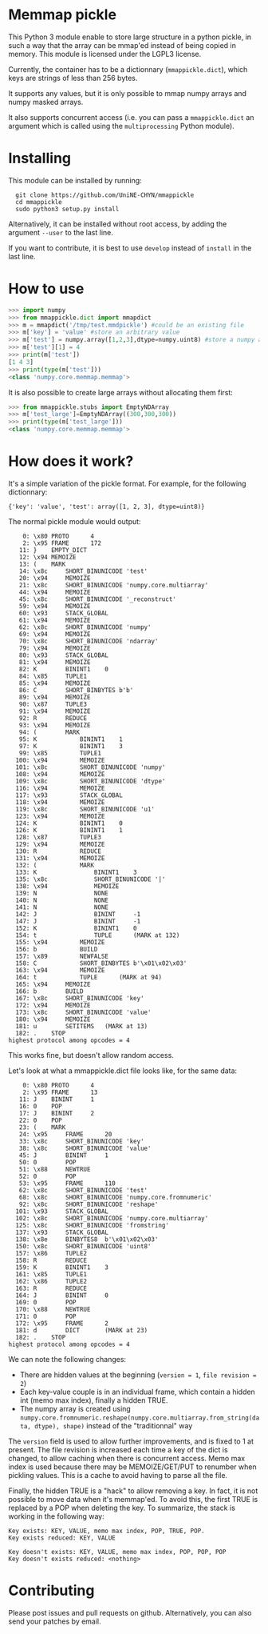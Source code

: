 Memmap pickle
=============

This Python 3 module enable to store large structure in a python pickle, 
in such a way that the array can be mmap'ed instead of being copied in memory. This module is licensed under the LGPL3 license.

Currently, the container has to be a dictionnary (`mmappickle.dict`), which keys are strings of less than 256 bytes.

It supports any values, but it is only possible to mmap numpy arrays and numpy masked arrays.

It also supports concurrent access (i.e. you can pass a `mmappickle.dict` an argument which is called using the `multiprocessing` Python module).

Installing
==========

This module can be installed by running:

```
  git clone https://github.com/UniNE-CHYN/mmappickle
  cd mmappickle
  sudo python3 setup.py install
```

Alternatively, it can be installed without root access, by adding the argument `--user` to the last line.

If you want to contribute, it is best to use `develop` instead of `install` in the last line.

How to use
==========

```python
>>> import numpy
>>> from mmappickle.dict import mmapdict
>>> m = mmapdict('/tmp/test.mmdpickle') #could be an existing file
>>> m['key'] = 'value' #store an arbitrary value
>>> m['test'] = numpy.array([1,2,3],dtype=numpy.uint8) #store a numpy array
>>> m['test'][1] = 4
>>> print(m['test'])
[1 4 3]
>>> print(type(m['test']))
<class 'numpy.core.memmap.memmap'>
```

It is also possible to create large arrays without allocating them first:
```python
>>> from mmappickle.stubs import EmptyNDArray
>>> m['test_large']=EmptyNDArray((300,300,300))
>>> print(type(m['test_large']))
<class 'numpy.core.memmap.memmap'>
```

How does it work?
=================

It's a simple variation of the pickle format. For example, for the following dictionnary:

```
{'key': 'value', 'test': array([1, 2, 3], dtype=uint8)}
```

The normal pickle module would output:
```
    0: \x80 PROTO      4
    2: \x95 FRAME      172
   11: }    EMPTY_DICT
   12: \x94 MEMOIZE
   13: (    MARK
   14: \x8c     SHORT_BINUNICODE 'test'
   20: \x94     MEMOIZE
   21: \x8c     SHORT_BINUNICODE 'numpy.core.multiarray'
   44: \x94     MEMOIZE
   45: \x8c     SHORT_BINUNICODE '_reconstruct'
   59: \x94     MEMOIZE
   60: \x93     STACK_GLOBAL
   61: \x94     MEMOIZE
   62: \x8c     SHORT_BINUNICODE 'numpy'
   69: \x94     MEMOIZE
   70: \x8c     SHORT_BINUNICODE 'ndarray'
   79: \x94     MEMOIZE
   80: \x93     STACK_GLOBAL
   81: \x94     MEMOIZE
   82: K        BININT1    0
   84: \x85     TUPLE1
   85: \x94     MEMOIZE
   86: C        SHORT_BINBYTES b'b'
   89: \x94     MEMOIZE
   90: \x87     TUPLE3
   91: \x94     MEMOIZE
   92: R        REDUCE
   93: \x94     MEMOIZE
   94: (        MARK
   95: K            BININT1    1
   97: K            BININT1    3
   99: \x85         TUPLE1
  100: \x94         MEMOIZE
  101: \x8c         SHORT_BINUNICODE 'numpy'
  108: \x94         MEMOIZE
  109: \x8c         SHORT_BINUNICODE 'dtype'
  116: \x94         MEMOIZE
  117: \x93         STACK_GLOBAL
  118: \x94         MEMOIZE
  119: \x8c         SHORT_BINUNICODE 'u1'
  123: \x94         MEMOIZE
  124: K            BININT1    0
  126: K            BININT1    1
  128: \x87         TUPLE3
  129: \x94         MEMOIZE
  130: R            REDUCE
  131: \x94         MEMOIZE
  132: (            MARK
  133: K                BININT1    3
  135: \x8c             SHORT_BINUNICODE '|'
  138: \x94             MEMOIZE
  139: N                NONE
  140: N                NONE
  141: N                NONE
  142: J                BININT     -1
  147: J                BININT     -1
  152: K                BININT1    0
  154: t                TUPLE      (MARK at 132)
  155: \x94         MEMOIZE
  156: b            BUILD
  157: \x89         NEWFALSE
  158: C            SHORT_BINBYTES b'\x01\x02\x03'
  163: \x94         MEMOIZE
  164: t            TUPLE      (MARK at 94)
  165: \x94     MEMOIZE
  166: b        BUILD
  167: \x8c     SHORT_BINUNICODE 'key'
  172: \x94     MEMOIZE
  173: \x8c     SHORT_BINUNICODE 'value'
  180: \x94     MEMOIZE
  181: u        SETITEMS   (MARK at 13)
  182: .    STOP
highest protocol among opcodes = 4
```

This works fine, but doesn't allow random access.

Let's look at what a mmappickle.dict file looks like, for the same data:

```
    0: \x80 PROTO      4
    2: \x95 FRAME      13
   11: J    BININT     1
   16: 0    POP
   17: J    BININT     2
   22: 0    POP
   23: (    MARK
   24: \x95     FRAME      20
   33: \x8c     SHORT_BINUNICODE 'key'
   38: \x8c     SHORT_BINUNICODE 'value'
   45: J        BININT     1
   50: 0        POP
   51: \x88     NEWTRUE
   52: 0        POP
   53: \x95     FRAME      110
   62: \x8c     SHORT_BINUNICODE 'test'
   68: \x8c     SHORT_BINUNICODE 'numpy.core.fromnumeric'
   92: \x8c     SHORT_BINUNICODE 'reshape'
  101: \x93     STACK_GLOBAL
  102: \x8c     SHORT_BINUNICODE 'numpy.core.multiarray'
  125: \x8c     SHORT_BINUNICODE 'fromstring'
  137: \x93     STACK_GLOBAL
  138: \x8e     BINBYTES8  b'\x01\x02\x03'
  150: \x8c     SHORT_BINUNICODE 'uint8'
  157: \x86     TUPLE2
  158: R        REDUCE
  159: K        BININT1    3
  161: \x85     TUPLE1
  162: \x86     TUPLE2
  163: R        REDUCE
  164: J        BININT     0
  169: 0        POP
  170: \x88     NEWTRUE
  171: 0        POP
  172: \x95     FRAME      2
  181: d        DICT       (MARK at 23)
  182: .    STOP
highest protocol among opcodes = 4
```

We can note the following changes:
* There are hidden values at the beginning (`version = 1`, `file revision = 2`)
* Each key-value couple is in an individual frame, which contain a hidden int (memo max index), finally a hidden TRUE.
* The numpy array is created using `numpy.core.fromnumeric.reshape(numpy.core.multiarray.from_string(data, dtype), shape)` instead of the "traditionnal" way

The `version` field is used to allow further improvements, and is fixed to 1 at present. 
The file revision is increased each time a key of the dict is changed, to allow caching when there is concurrent access.
Memo max index is used because there may be MEMOIZE/GET/PUT to renumber when pickling values. This is a cache to avoid having to parse all the file.

Finally, the hidden TRUE is a "hack" to allow removing a key. 
In fact, it is not possible to move data when it's memmap'ed. 
To avoid this, the first TRUE is replaced by a POP when deleting the key. To summarize, the stack is working in the following way:

```
Key exists: KEY, VALUE, memo max index, POP, TRUE, POP.
Key exists reduced: KEY, VALUE

Key doesn't exists: KEY, VALUE, memo max index, POP, POP, POP
Key doesn't exists reduced: <nothing>
```

Contributing
============

Please post issues and pull requests on github. Alternatively, you can also send your patches by email.
